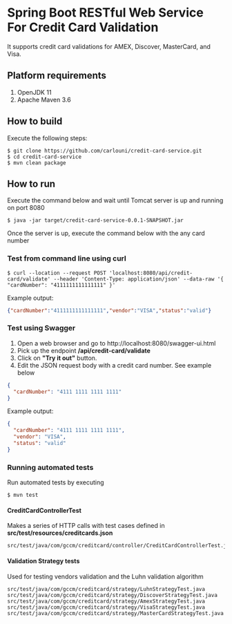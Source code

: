 # Spring Boot RESTful Web Service For Credit Card Validation

It supports credit card validations for AMEX, Discover, MasterCard, and Visa.

## Platform requirements

1. OpenJDK 11
2. Apache Maven 3.6

## How to build
Execute the following steps:
```
$ git clone https://github.com/carlouni/credit-card-service.git
$ cd credit-card-service
$ mvn clean package
```

## How to run
Execute the command below and wait until Tomcat server is up and running on port 8080
```
$ java -jar target/credit-card-service-0.0.1-SNAPSHOT.jar
```
Once the server is up, execute the command below with the any card number

### Test from command line using curl
```
$ curl --location --request POST 'localhost:8080/api/credit-card/validate' --header 'Content-Type: application/json' --data-raw '{ "cardNumber": "4111111111111111" }'
```
Example output:
```JSON
{"cardNumber":"4111111111111111","vendor":"VISA","status":"valid"}
```

### Test using Swagger
1. Open a web browser and go to http://localhost:8080/swagger-ui.html
2. Pick up the endpoint <b>/api/credit-card/validate</b>
3. Click on <b>"Try it out"</b> button.
4. Edit the JSON request body with a credit card number. See example below

```JSON
{
  "cardNumber": "4111 1111 1111 1111"
}
```
Example output:
```JSON
{
  "cardNumber": "4111 1111 1111 1111",
  "vendor": "VISA",
  "status": "valid"
}
```

### Running automated tests
Run automated tests by executing
```
$ mvn test
```

#### CreditCardControllerTest
Makes a series of HTTP calls with test cases defined in **src/test/resources/creditcards.json**
```
src/test/java/com/gccm/creditcard/controller/CreditCardControllerTest.java
```

#### Validation Strategy tests
Used for testing vendors validation and the Luhn validation algorithm
```
src/test/java/com/gccm/creditcard/strategy/LuhnStrategyTest.java
src/test/java/com/gccm/creditcard/strategy/DiscoverStrategyTest.java
src/test/java/com/gccm/creditcard/strategy/AmexStrategyTest.java
src/test/java/com/gccm/creditcard/strategy/VisaStrategyTest.java
src/test/java/com/gccm/creditcard/strategy/MasterCardStrategyTest.java
```